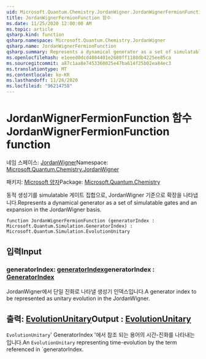 ```yaml
---
uid: Microsoft.Quantum.Chemistry.JordanWigner.JordanWignerFermionFunction
title: JordanWignerFermionFunction 함수
ms.date: 11/25/2020 12:00:00 AM
ms.topic: article
qsharp.kind: function
qsharp.namespace: Microsoft.Quantum.Chemistry.JordanWigner
qsharp.name: JordanWignerFermionFunction
qsharp.summary: Represents a dynamical generator as a set of simulatable gates and an expansion in the JordanWigner basis.
ms.openlocfilehash: e1eeed0dcd4084401e2680ff1188db4225ee85ca
ms.sourcegitcommit: a87c1aa8e7453360025e47ba614f25b02ea84ec3
ms.translationtype: MT
ms.contentlocale: ko-KR
ms.lasthandoff: 11/26/2020
ms.locfileid: "96214758"
---
```

# <a name="jordanwignerfermionfunction-function"></a><span data-ttu-id="49074-102">JordanWignerFermionFunction 함수</span><span class="sxs-lookup"><span data-stu-id="49074-102">JordanWignerFermionFunction function</span></span>

<span data-ttu-id="49074-103">네임 스페이스: [JordanWigner](xref:Microsoft.Quantum.Chemistry.JordanWigner)</span><span class="sxs-lookup"><span data-stu-id="49074-103">Namespace: [Microsoft.Quantum.Chemistry.JordanWigner](xref:Microsoft.Quantum.Chemistry.JordanWigner)</span></span>

<span data-ttu-id="49074-104">패키지: [Microsoft 양자](https://nuget.org/packages/Microsoft.Quantum.Chemistry)</span><span class="sxs-lookup"><span data-stu-id="49074-104">Package: [Microsoft.Quantum.Chemistry](https://nuget.org/packages/Microsoft.Quantum.Chemistry)</span></span>


<span data-ttu-id="49074-105">동적 생성기를 simulatable 게이트 집합으로, JordanWigner 기준으로 확장을 나타냅니다.</span><span class="sxs-lookup"><span data-stu-id="49074-105">Represents a dynamical generator as a set of simulatable gates and an expansion in the JordanWigner basis.</span></span>

```qsharp
function JordanWignerFermionFunction (generatorIndex : Microsoft.Quantum.Simulation.GeneratorIndex) : Microsoft.Quantum.Simulation.EvolutionUnitary
```


## <a name="input"></a><span data-ttu-id="49074-106">입력</span><span class="sxs-lookup"><span data-stu-id="49074-106">Input</span></span>

### <a name="generatorindex--generatorindex"></a><span data-ttu-id="49074-107">generatorIndex: [generatorIndex](xref:Microsoft.Quantum.Simulation.GeneratorIndex)</span><span class="sxs-lookup"><span data-stu-id="49074-107">generatorIndex : [GeneratorIndex](xref:Microsoft.Quantum.Simulation.GeneratorIndex)</span></span>

<span data-ttu-id="49074-108">JordanWigner에서 단일 진화로 나타낼 생성기 인덱스입니다.</span><span class="sxs-lookup"><span data-stu-id="49074-108">A generator index to be represented as unitary evolution in the JordanWigner.</span></span>



## <a name="output--evolutionunitary"></a><span data-ttu-id="49074-109">출력: [EvolutionUnitary](xref:Microsoft.Quantum.Simulation.EvolutionUnitary)</span><span class="sxs-lookup"><span data-stu-id="49074-109">Output : [EvolutionUnitary](xref:Microsoft.Quantum.Simulation.EvolutionUnitary)</span></span>

<span data-ttu-id="49074-110">`EvolutionUnitary`' GeneratorIndex '에서 참조 되는 용어의 시간-진화를 나타내는입니다.</span><span class="sxs-lookup"><span data-stu-id="49074-110">An `EvolutionUnitary` representing time-evolution by the term referenced in \`generatorIndex.</span></span>